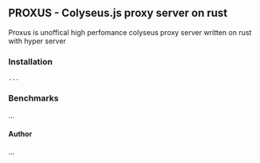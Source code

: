 ## PROXUS  - Colyseus.js proxy server on rust

Proxus is unoffical high perfomance colyseus proxy server written on rust with hyper server

### Installation
```
...
```

### Benchmarks
...
#### Author
...


